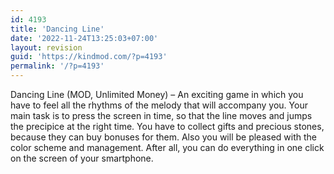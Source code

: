 ```yaml
---
id: 4193
title: 'Dancing Line'
date: '2022-11-24T13:25:03+07:00'
layout: revision
guid: 'https://kindmod.com/?p=4193'
permalink: '/?p=4193'
---
```


Dancing Line (MOD, Unlimited Money) – An exciting game in which you have to feel all the rhythms of the melody that will accompany you. Your main task is to press the screen in time, so that the line moves and jumps the precipice at the right time. You have to collect gifts and precious stones, because they can buy bonuses for them. Also you will be pleased with the color scheme and management. After all, you can do everything in one click on the screen of your smartphone.